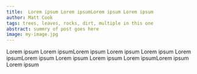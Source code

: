 ```yaml
---
title:  Lorem ipsum Lorem ipsumLorem ipsum Lorem ipsum
author: Matt Cook
tags: trees, leaves, rocks, dirt, multiple in this one
abstract: summry of post goes here
image: my-image.jpg
---
```


Lorem ipsum Lorem ipsumLorem ipsum Lorem ipsum Lorem ipsum Lorem ipsumLorem ipsum Lorem ipsum Lorem ipsum Lorem ipsumLorem ipsum Lorem ipsum
